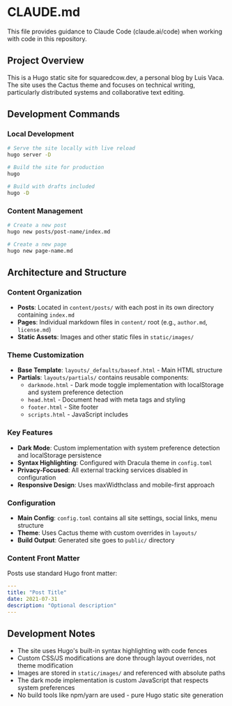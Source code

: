 # CLAUDE.md

This file provides guidance to Claude Code (claude.ai/code) when working with code in this repository.

## Project Overview

This is a Hugo static site for squaredcow.dev, a personal blog by Luis Vaca. The site uses the Cactus theme and focuses on technical writing, particularly distributed systems and collaborative text editing.

## Development Commands

### Local Development
```bash
# Serve the site locally with live reload
hugo server -D

# Build the site for production
hugo

# Build with drafts included
hugo -D
```

### Content Management
```bash
# Create a new post
hugo new posts/post-name/index.md

# Create a new page
hugo new page-name.md
```

## Architecture and Structure

### Content Organization
- **Posts**: Located in `content/posts/` with each post in its own directory containing `index.md`
- **Pages**: Individual markdown files in `content/` root (e.g., `author.md`, `license.md`)
- **Static Assets**: Images and other static files in `static/images/`

### Theme Customization
- **Base Template**: `layouts/_defaults/baseof.html` - Main HTML structure
- **Partials**: `layouts/partials/` contains reusable components:
  - `darkmode.html` - Dark mode toggle implementation with localStorage and system preference detection
  - `head.html` - Document head with meta tags and styling
  - `footer.html` - Site footer
  - `scripts.html` - JavaScript includes

### Key Features
- **Dark Mode**: Custom implementation with system preference detection and localStorage persistence
- **Syntax Highlighting**: Configured with Dracula theme in `config.toml`
- **Privacy-Focused**: All external tracking services disabled in configuration
- **Responsive Design**: Uses maxWidthclass and mobile-first approach

### Configuration
- **Main Config**: `config.toml` contains all site settings, social links, menu structure
- **Theme**: Uses Cactus theme with custom overrides in `layouts/`
- **Build Output**: Generated site goes to `public/` directory

### Content Front Matter
Posts use standard Hugo front matter:
```yaml
---
title: "Post Title"
date: 2021-07-31
description: "Optional description"
---
```

## Development Notes

- The site uses Hugo's built-in syntax highlighting with code fences
- Custom CSS/JS modifications are done through layout overrides, not theme modification
- Images are stored in `static/images/` and referenced with absolute paths
- The dark mode implementation is custom JavaScript that respects system preferences
- No build tools like npm/yarn are used - pure Hugo static site generation